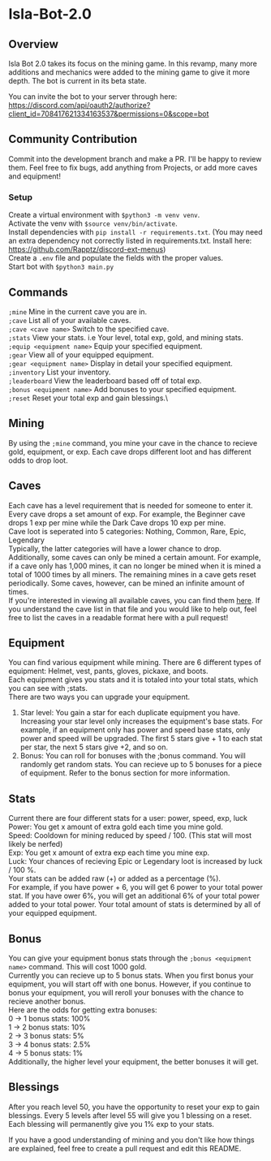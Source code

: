 # Isla-Bot-2.0

## Overview

Isla Bot 2.0 takes its focus on the mining game. In this revamp, many more additions and mechanics were added to the mining game to give it more depth. 
The bot is current in its beta state.

You can invite the bot to your server through here: https://discord.com/api/oauth2/authorize?client_id=708417621334163537&permissions=0&scope=bot

## Community Contribution
Commit into the development branch and make a PR. I'll be happy to review them.
Feel free to fix bugs, add anything from Projects, or add more caves and equipment!

### Setup
Create a virtual environment with `$python3 -m venv venv`.\
Activate the venv with `$source venv/bin/activate`.\
Install dependencies with `pip install -r requirements.txt`. (You may need an extra dependency not correctly listed in requirements.txt. Install here: https://github.com/Rapptz/discord-ext-menus) \
Create a `.env` file and populate the fields with the proper values.\
Start bot with `$python3 main.py`

## Commands

`;mine` Mine in the current cave you are in.\
`;cave` List all of your available caves.\
`;cave <cave name>` Switch to the specified cave.\
`;stats` View your stats. i.e Your level, total exp, gold, and mining stats.\
`;equip <equipment name>` Equip your specified equipment.\
`;gear` View all of your equipped equipment.\
`;gear <equipment name>` Display in detail your specified equipment.\
`;inventory` List your inventory.\
`;leaderboard` View the leaderboard based off of total exp.\
`;bonus <equipment name>` Add bonuses to your specified equipment.\
`;reset` Reset your total exp and gain blessings.\

## Mining
By using the `;mine` command, you mine your cave in the chance to recieve gold, equipment, or exp. Each cave drops different loot and has different odds to drop loot.

## Caves
Each cave has a level requirement that is needed for someone to enter it. Every cave drops a set amount of exp. For example, the Beginner cave drops 1 exp per mine while the Dark Cave drops 10 exp per mine.\
Cave loot is seperated into 5 categories: Nothing, Common, Rare, Epic, Legendary\
Typically, the latter categories will have a lower chance to drop.\
Additionally, some caves can only be mined a certain amount. For example, if a cave only has 1,000 mines, it can no longer be mined when it is mined a total of 1000 times by all miners. The remaining mines in a cave gets reset periodically. Some caves, however, can be mined an infinite amount of times.\
If you're interested in viewing all available caves, you can find them [here](https://github.com/kanedu828/Isla-Bot-2.0/blob/master/data/caves.py).
If you understand the cave list in that file and you would like to help out, feel free to list the caves in a readable format here with a pull request!

## Equipment
You can find various equipment while mining. There are 6 different types of equipment: Helmet, vest, pants, gloves, pickaxe, and boots.\
Each equipment gives you stats and it is totaled into your total stats, which you can see with ;stats.\
There are two ways you can upgrade your equipment.
1. Star level: You gain a star for each duplicate equipment you have. Increasing your star level only increases the equipment's base stats. For example, if an equipment only has power and speed base stats, only power and speed will be upgraded. The first 5 stars give + 1 to each stat per star, the next 5 stars give +2, and so on.
2. Bonus: You can roll for bonuses with the ;bonus <equipment name> command. You will randomly get random stats. You can recieve up to 5 bonuses for a piece of equipment. Refer to the bonus section for more information.

## Stats
Current there are four different stats for a user: power, speed, exp, luck\
Power: You get x amount of extra gold each time you mine gold.\
Speed: Cooldown for mining reduced by speed / 100. (This stat will most likely be nerfed)\
Exp: You get x amount of extra exp each time you mine exp.\
Luck: Your chances of recieving Epic or Legendary loot is increased by luck / 100 %.\
Your stats can be added raw (+) or added as a percentage (%).\
For example, if you have power + 6, you will get 6 power to your total power stat. If you have ower 6%, you will get an additional 6% of your total power added to your total power.
Your total amount of stats is determined by all of your equipped equipment.

## Bonus
You can give your equipment bonus stats through the `;bonus <equipment name>` command. This will cost 1000 gold.\
Currently you can recieve up to 5 bonus stats. When you first bonus your equipment, you will start off with one bonus. However, if you continue to bonus your equipment, you will reroll your bonuses with the chance to recieve another bonus.\
Here are the odds for getting extra bonuses:\
0 -> 1 bonus stats: 100%\
1 -> 2 bonus stats: 10%\
2 -> 3 bonus stats: 5%\
3 -> 4 bonus stats: 2.5%\
4 -> 5 bonus stats: 1%\
Additionally, the higher level your equipment, the better bonuses it will get.
  
## Blessings
After you reach level 50, you have the opportunity to reset your exp to gain blessings. Every 5 levels after level 55 will give you 1 blessing on a reset. Each blessing will permanently give you 1% exp to your stats.

If you have a good understanding of mining and you don't like how things are explained, feel free to create a pull request and edit this README.

